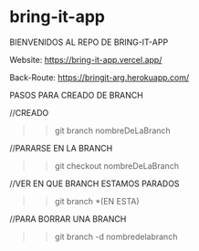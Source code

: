 # bring-it-app


BIENVENIDOS AL REPO DE BRING-IT-APP



Website: https://bring-it-app.vercel.app/

Back-Route: https://bringit-arg.herokuapp.com/



PASOS PARA CREADO DE BRANCH 



//CREADO

>> git branch nombreDeLaBranch




//PARARSE EN LA BRANCH

>> git checkout nombreDeLaBranch




//VER EN QUE BRANCH ESTAMOS PARADOS

>>git branch
*(EN ESTA)


//PARA BORRAR UNA BRANCH 

>> git branch -d nombredelabranch



